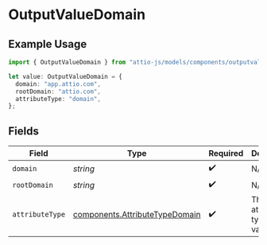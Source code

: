 # OutputValueDomain

## Example Usage

```typescript
import { OutputValueDomain } from "attio-js/models/components/outputvalue.js";

let value: OutputValueDomain = {
  domain: "app.attio.com",
  rootDomain: "attio.com",
  attributeType: "domain",
};
```

## Fields

| Field                                                                            | Type                                                                             | Required                                                                         | Description                                                                      | Example                                                                          |
| -------------------------------------------------------------------------------- | -------------------------------------------------------------------------------- | -------------------------------------------------------------------------------- | -------------------------------------------------------------------------------- | -------------------------------------------------------------------------------- |
| `domain`                                                                         | *string*                                                                         | :heavy_check_mark:                                                               | N/A                                                                              | app.attio.com                                                                    |
| `rootDomain`                                                                     | *string*                                                                         | :heavy_check_mark:                                                               | N/A                                                                              | attio.com                                                                        |
| `attributeType`                                                                  | [components.AttributeTypeDomain](../../models/components/attributetypedomain.md) | :heavy_check_mark:                                                               | The attribute type of the value.                                                 | domain                                                                           |